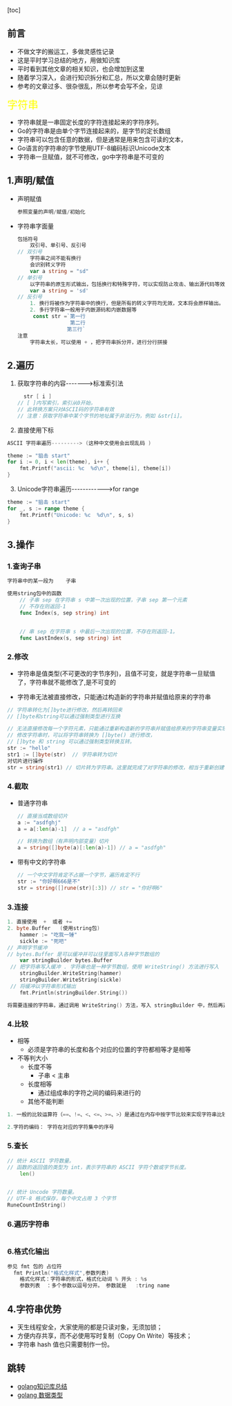 

[toc]

## 前言

* 不做文字的搬运工，多做灵感性记录
* 这是平时学习总结的地方，用做知识库
* 平时看到其他文章的相关知识，也会增加到这里
* 随着学习深入，会进行知识拆分和汇总，所以文章会随时更新
* 参考的文章过多、很杂很乱，所以参考会写不全，见谅

<font size=5 color= yellow>字符串</font>

*   字符串就是一串固定长度的字符连接起来的字符序列。
*   Go的字符串是由单个字节连接起来的，是字节的定长数组
*   字符串可以包含任意的数据，但是通常是用来包含可读的文本， 
*   Go语言的字符串的字节使用UTF-8编码标识Unicode文本
*   字符串一旦赋值，就不可修改，go中字符串是不可变的

## 1.声明/赋值

*   声明赋值

    ```go
    参照变量的声明/赋值/初始化
    ```

*   字符串字面量

    ```go
    包括符号
    	双引号、单引号、反引号
    // 双引号
    	字符串之间不能有换行
    	会识别转义字符  
    	var a string = "sd"
    // 单引号
    	以字符串的原生形式输出，包括换行和特殊字符，可以实现防止攻击、输出源代码等效果
    	var a string = 'sd'
    // 反引号
    	1. 换行将被作为字符串中的换行，但是所有的转义字符均无效，文本将会原样输出。(以字符串的原生形式输出，可以实现防止攻击、输出源码等效果)
    	2. 多行字符串一般用于内嵌源码和内嵌数据等
    	 const str =`第一行
                 	 第二行
    		   	    第三行`
    注意
    	字符串太长，可以使用 + ，把字符串拆分开，进行分行拼接
    ```


## 2.遍历

1. 获取字符串的内容------->标准索引法

   ```go
     str [ i ]            
   // [ ]内写索引，索引从0开始，
   // 此转换方案只对ASCII码的字符串有效
   // 注意：获取字符串中某个字节的地址属于非法行为，例如 &str[i]。
   ```

2. 直接使用下标  

```go
ASCII 字符串遍历---------> (这种中文使用会出现乱码 )

theme := "狙击 start"
for i := 0, i < len(theme), i++ {
    fmt.Printf("ascii: %c  %d\n", theme[i], theme[i])
}
```

3. Unicode字符串遍历------------>for range

```go
theme := "狙击 start"
for _, s := range theme {
    fmt.Printf("Unicode: %c  %d\n", s, s)
}
```

## 3.操作

### 1.查询子串

```go
字符串中的某一段为    子串

使用string包中的函数
    // 子串 sep 在字符串 s 中第一次出现的位置，子串 sep 第一个元素
	// 不存在则返回-1
    func Index(s, sep string) int


    // 串 sep 在字符串 s 中最后一次出现的位置，不存在则返回-1。
    func LastIndex(s, sep string) int

```

### 2.修改

* 字符串是值类型(不可更改的字节序列)，且值不可变，就是字符串一旦赋值了，字符串就不能修改了,是不可变的

* 字符串无法被直接修改，只能通过构造新的字符串并赋值给原来的字符串

```go
// 字符串转化为[]byte进行修改，然后再转回来
// []byte和string可以通过强制类型进行互换 

// 无法直接修改每一个字符元素，只能通过重新构造新的字符串并赋值给原来的字符串变量实现
// 修改字符串时，可以将字符串转换为 []byte() 进行修改，
// []byte 和 string 可以通过强制类型转换互转。
str := "hello"
str1 := []byte(str)  // 字符串转为切片
对切片进行操作
str = string(str1) // 切片转为字符串。这里就完成了对字符串的修改，相当于重新创建了一个字符串

```

### 4.截取

*   普通字符串

    ```go
    // 直接当成数组切片
    a := "asdfghj"
    a = a[:len(a)-1]  // a = "asdfgh"
    
    // 转换为数组（有声明内部变量）切片
    a = string([]byte(a)[:len(a)-1]) // a = "asdfgh"
    ```

*   带有中文的字符串

    ```go
    // 一个中文字符肯定不占据一个字节，遍历肯定不行
    str := "你好啊666是不"
    str = string([]rune(str)[:3]) // str = "你好啊6"
    ```

    



### 3.连接

```go
1. 直接使用  +  或者 += 
2. byte.Buffer   (使用string包)
	hammer := "吃我一锤"
    sickle := "死吧"
// 声明字节缓冲
// bytes.Buffer 是可以缓冲并可以往里面写入各种字节数组的
    var stringBuilder bytes.Buffer
 // 把字符串写入缓冲 . 字符串也是一种字节数组，使用 WriteString() 方法进行写入
    stringBuilder.WriteString(hammer)
    stringBuilder.WriteString(sickle)
 // 将缓冲以字符串形式输出
    fmt.Println(stringBuilder.String())

将需要连接的字符串，通过调用 WriteString() 方法，写入 stringBuilder 中，然后再通过 stringBuilder.String() 方法将缓冲转换为字符串。
```

### 4.比较

*   相等
    *   必须是字符串的长度和各个对应的位置的字符都相等才是相等
*   不等判大小
    *   长度不等
        *   子串 < 主串
    *   长度相等
        *   通过组成串的字符之间的编码来进行的
    *   其他不能判断

```go
1. 一般的比较运算符（==、!=、<、<=、>=、>）是通过在内存中按字节比较来实现字符串比较的，因此比较的结果是字符串自然编码的顺序。

2.字符的编码： 字符在对应的字符集中的序号
```

### 5.查长

```go
// 统计 ASCII 字符数量。
// 函数的返回值的类型为 int，表示字符串的 ASCII 字符个数或字节长度。
	len() 


// 统计 Uncode 字符数量。
// UTF-8 格式保存，每个中文占用 3 个字节
RuneCountInString()
```

### 6.遍历字符串

```go

```





### 6.格式化输出

```go
参见 fmt 包的 占位符
  fmt Println("格式化样式",参数列表)
	格式化样式：字符串的形式，格式化动词 % 开头 : %s
	参数列表  ：多个参数以逗号分开。 参数就是   :tring name
```



## 4.字符串优势

*    天生线程安全，大家使用的都是只读对象，无须加锁；
*   方便内存共享，而不必使用写时复制（Copy On Write）等技术；
*   字符串 hash 值也只需要制作一份。 

## 跳转

* [golang知识库总结](https://www.cnblogs.com/shulei/p/13426361.html)
* [golang 数据类型](https://www.cnblogs.com/shulei/p/13425813.html)
